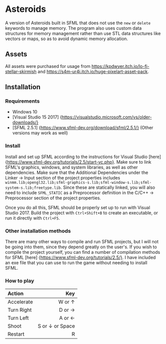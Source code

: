 # Asteroids
A version of Asteroids built in SFML that does not use the `new` or `delete` keywords to manage memory. The program also uses custom data structures for memory management rather than use STL data structures like vectors or maps, so as to avoid dynamic memory allocation.

## Assets
All assets were purchased for usage from https://kpdwyer.itch.io/lo-fi-stellar-skirmish and https://s4m-ur4i.itch.io/huge-pixelart-asset-pack.

## Installation

### Requirements

- Windows 10
- [Visual Studio 15 2017] {https://visualstudio.microsoft.com/vs/older-downloads/}
- [SFML 2.5.1] {https://www.sfml-dev.org/download/sfml/2.5.1/} (Other versions may work as well)

### Install

Install and set up SFML according to the instructions for Visual Studio [here] {https://www.sfml-dev.org/tutorials/2.5/start-vc.php}. Make sure to link SFML's graphics, windows, and system libraries, as well as other dependencies. Make sure that the Additional Dependencies under the Linker -> Input section of the project properties includes `winmm.lib;opengl32.lib;sfml-graphics-s.lib;sfml-window-s.lib;sfml-system-s.lib;freetype.lib`. Since these are statically linked, you will also need to include `SFML_STATIC` as a Preprocessor definition in the C/C++ -> Preprocessor section of the project properties.

Once you do all this, SFML should be properly set up to run with Visual Studio 2017. Build the project with `Ctrl+Shift+B` to create an executable, or run it directly with `Ctrl+F5`. 

### Other installation methods

There are many other ways to compile and run SFML projects, but I will not be going into them, since they depend greatly on the user's. If you wish to compile the project yourself, you can find a number of compilation methods for SFML [here] {https://www.sfml-dev.org/tutorials/2.5/}. I have included an exe file that you can use to run the game without needing to install SFML.

### How to play

| Action | Key |
| :--- | ---: |
| Accelerate | W or ↑ |
| Turn Right | D or → |
| Turn Left | A or ← |
| Shoot | S or ↓ or Space |
| Restart | R |
